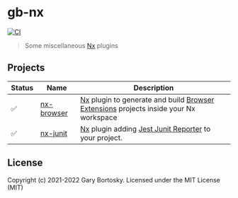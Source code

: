 # gb-nx

[![CI](https://img.shields.io/github/workflow/status/GaryB432/gb-nx/CI)](https://github.com/GaryB432/gb-nx/actions)

> Some miscellaneous [Nx](https://nx.dev/) plugins

## Projects

| Status | Name                              | Description                                                                                                                                                            |
| ------ | --------------------------------- | ---------------------------------------------------------------------------------------------------------------------------------------------------------------------- |
| ✅     | [nx-browser](packages/nx-browser) | [Nx](https://nx.dev) plugin to generate and build [Browser Extensions](https://chrome.google.com/webstore/category/extensions?hl=en) projects inside your Nx workspace |
| ✅     | [nx-junit](packages/nx-junit)     | [Nx](https://nx.dev) plugin adding [Jest Junit Reporter](https://www.npmjs.com/package/jest-junit) to your project.                                                    |

## License

Copyright (c) 2021-2022 Gary Bortosky. Licensed under the MIT License (MIT)

